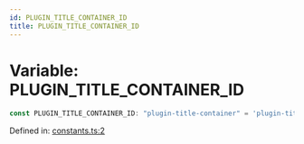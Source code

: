 ```yaml
---
id: PLUGIN_TITLE_CONTAINER_ID
title: PLUGIN_TITLE_CONTAINER_ID
---
```


<!-- DO NOT EDIT: this page is autogenerated from the type comments -->

# Variable: PLUGIN\_TITLE\_CONTAINER\_ID

```ts
const PLUGIN_TITLE_CONTAINER_ID: "plugin-title-container" = 'plugin-title-container';
```

Defined in: [constants.ts:2](https://github.com/TanStack/devtools/blob/main/packages/devtools/src/constants.ts#L2)
